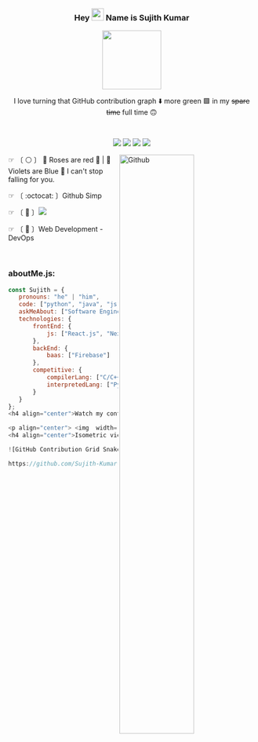 ### <p align="center">Hey <img src="https://media.giphy.com/media/hvRJCLFzcasrR4ia7z/giphy.gif" width="25"> Name is Sujith Kumar</p>
<p align="center">
<img width="120" src="https://github.com/sujithkumaravel/sujithkumaravel/assets/profile-picture">
</p>

<p align="center"> 
I love turning that GitHub contribution graph ⬇️ more green 🟩 in my <del>spare time</del> full time 🙃
</p>

<br/>

<p align="center">
  <a href="#"> <img src="assets/2.gif"><a/>
  <a href="#"><img src="assets/8.gif"><a/>
  <a href="#"><img src="assets/0.gif"><a/>
  <a href="#"><img src="assets/6.gif"><a/>
</p>

<img width="55%" align="right" alt="Github" src="https://raw.githubusercontent.com/onimur/.github/master/.resources/git-header.svg" />

☞ 〔 ⚪️ 〕  🌹 Roses are red 🌹 | 🎀 Violets are Blue 🎀 I can't stop falling for you.

☞ 〔 :octocat: 〕Github Simp

☞ 〔 👀 〕![](https://komarev.com/ghpvc/?username=sujithkumaravel&color=dc143c)

☞ 〔 🐼 〕Web Development - DevOps

<br>

### aboutMe.js:

```javascript
const Sujith = {
   pronouns: "he" | "him",
   code: ["python", "java", "js"],
   askMeAbout: ["Software Engineering", "DevOps", "AI-ML", "Competitive Coding"],
   technologies: {
       frontEnd: {
           js: ["React.js", "Next.js", "Vue.js"]
       },
       backEnd: {
           baas: ["Firebase"]
       },
       competitive: {
           compilerLang: ["C/C++"],
           interpretedLang: ["Python"]
       }
   }
};
<h4 align="center">Watch my contribution graph get eaten by the snake 🐍</h4>

<p align="center"> <img  width="900em" alt="vikash2806's Github comitte snake"  src="https://github.com/VikashPR/VikashPR/blob/output/github-contribution-grid-snake-dark.svg" /> </p> 
<h4 align="center">Isometric view of contributions in the last year.</h4>

![GitHub Contribution Grid Snake](https://github.com/Sujith-Kumar-2003/Sujith-Kumar-2003/blob/main/.github/workflows/snake.yml)

https://github.com/Sujith-Kumar-2003/Sujith-Kumar-2003/blob/main/.github/workflows/snake.yml
